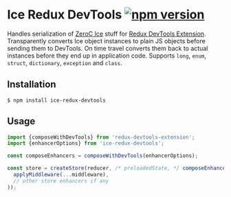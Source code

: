 # Ice Redux DevTools [![npm version][npm-image]][npm-url]

Handles serialization of [ZeroC Ice](https://github.com/zeroc-ice/ice) stuff for
[Redux DevTools Extension](https://github.com/zalmoxisus/redux-devtools-extension).
Transparently converts Ice object instances to plain JS objects before sending
them to DevTools. On time travel converts them back to actual instances before
they end up in application code. Supports `long`, `enum`, `struct`, `dictionary`,
`exception` and `class`.

## Installation

    $ npm install ice-redux-devtools

## Usage

```ts
import {composeWithDevTools} from 'redux-devtools-extension';
import {enhancerOptions} from 'ice-redux-devtools';

const composeEnhancers = composeWithDevTools(enhancerOptions);

const store = createStore(reducer, /* preloadedState, */ composeEnhancers(
  applyMiddleware(...middleware),
  // other store enhancers if any
));
```

[npm-image]: https://badge.fury.io/js/ice-redux-devtools.svg
[npm-url]: https://badge.fury.io/js/ice-redux-devtools